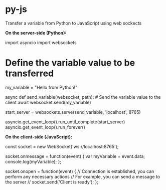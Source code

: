 # py-js
Transfer a variable from Python to JavaScript using web sockects

**On the server-side (Python):**

import asyncio
import websockets

# Define the variable value to be transferred
my_variable = "Hello from Python!"

async def send_variable(websocket, path):
    # Send the variable value to the client
    await websocket.send(my_variable)

start_server = websockets.serve(send_variable, 'localhost', 8765)

asyncio.get_event_loop().run_until_complete(start_server)
asyncio.get_event_loop().run_forever()

**On the client-side (JavaScript):**

const socket = new WebSocket('ws://localhost:8765');

socket.onmessage = function(event) {
  var myVariable = event.data;
  console.log(myVariable);
};

socket.onopen = function(event) {
  // Connection is established, you can perform any necessary actions
  // For example, you can send a message to the server
  // socket.send('Client is ready');
};


